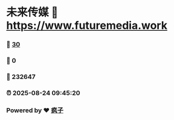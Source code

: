 # 未来传媒 :link: https://www.futuremedia.work 
### :page_facing_up: [30](https://www.futuremedia.work/tag.html) 
### :speech_balloon: 0 
### :hibiscus: 232647 
### :alarm_clock: 2025-08-24 09:45:20 
### Powered by :heart: [疯子](https://github.com/granthuang999/Gmeek)
